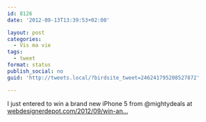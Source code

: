 ```yaml
---
id: 8126
date: '2012-09-13T13:39:53+02:00'

layout: post
categories:
  - Vis ma vie
tags:
  - tweet
format: status
publish_social: no
guid: 'http://tweets.local/?birdsite_tweet=246241795208527872'

---
```


I just entered to win a brand new iPhone 5 from @mightydeals at [webdesignerdepot.com/2012/09/win-an…](http://www.webdesignerdepot.com/2012/09/win-an-iphone-5-from-mightydeals-com/)